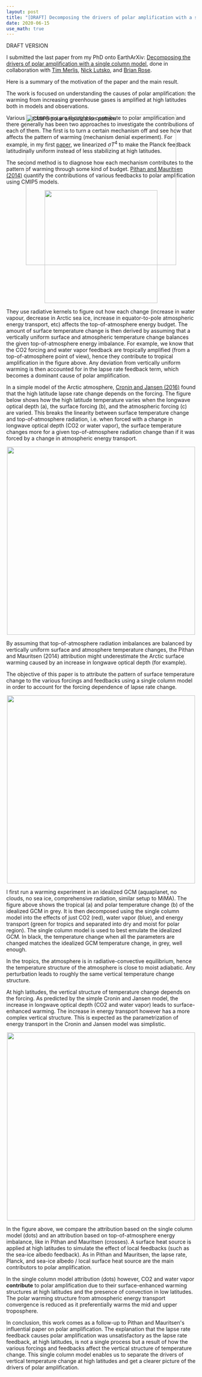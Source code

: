 ```yaml
---
layout: post
title: "[DRAFT] Decomposing the drivers of polar amplification with a single column model."
date: 2020-06-15
use_math: true
---
```


DRAFT VERSION

I submitted the last paper from my PhD onto EarthArXiv: [Decomposing the drivers of polar amplification with a single column model](https://eartharxiv.org/dzmvq), done in collaboration with [Tim Merlis](http://www.meteo.mcgill.ca/~tmerlis/), [Nick Lutsko](https://nicklutsko.github.io/), and [Brian Rose](http://www.atmos.albany.edu/facstaff/brose/).

Here is a summary of the motivation of the paper and the main result.

The work is focused on understanding the causes of polar amplification: the warming from increasing greenhouse gases is amplified at high latitudes both in models and observations.

<img src="https://matthewjhenry.github.io/images/cmip5_PA.png" alt="CMIP5 polar amplification pattern" style="position:absolute; left:280px; width:400px" class="center">


Various mechanisms are thought to contribute to polar amplification and there generally has been two approaches to investigate the contributions of each of them. The first is to turn a certain mechanism off and see how that affects the pattern of warming $($mechanism denial experiment$)$. For example, in my first [paper](https://journals.ametsoc.org/jcli/article/32/2/335/89220/The-Role-of-the-Nonlinearity-of-the-Stefan), we linearized $\sigma T^4$ to make the Planck feedback latitudinally uniform instead of less stabilizing at high latitudes. 

The second method is to diagnose how each mechanism contributes to the pattern of warming through some kind of budget. [Pithan and Mauritsen (2014)](https://www.nature.com/articles/ngeo2071) quantify the contributions of various feedbacks to polar amplification using CMIP5 models. 

<div style="text-align:center;valign:center"><img src="https://matthewjhenry.github.io/images/pm14.png" alt="" style="width: 300px; height: auto;"></div>

They use radiative kernels to figure out how each change $($increase in water vapour, decrease in Arctic sea ice, increase in equator-to-pole atmospheric energy transport, etc$)$ affects the top-of-atmosphere energy budget. The amount of surface temperature change is then derived by assuming that a vertically uniform surface and atmospheric temperature change balances the given top-of-atmosphere energy imbalance. For example, we know that the CO2 forcing and water vapor feedback are tropically amplified $($from a top-of-atmosphere point of view$)$, hence they contribute to tropical amplification in the figure above. Any deviation from vertically uniform warming is then accounted for in the lapse rate feedback term, which becomes a dominant cause of polar amplification.

In a simple model of the Arctic atmosphere, [Cronin and Jansen (2016)](https://agupubs.onlinelibrary.wiley.com/doi/full/10.1002/2015GL067172) found that the high latitude lapse rate change depends on the forcing. The figure below shows how the high latitude temperature varies when the longwave optical depth $($a$)$, the surface forcing $($b$)$, and the atmospheric forcing $($c$)$ are varied. This breaks the linearity between surface temperature change and top-of-atmosphere radiation, i.e. when forced with a change in longwave optical depth $($CO2 or water vapor$)$, the surface temperature changes more for a given top-of-atmosphere radiation change than if it was forced by a change in atmospheric energy transport.

<div style="text-align:center;valign:center"><img src="https://matthewjhenry.github.io/images/cj16.png" alt="" style="width: 500px; height: auto;"></div>

By assuming that top-of-atmosphere radiation imbalances are balanced by vertically uniform surface and atmosphere temperature changes, the Pithan and Mauritsen (2014) attribution might underestimate the Arctic surface warming caused by an increase in longwave optical depth $($for example$)$.

The objective of this paper is to attribute the pattern of surface temperature change to the various forcings and feedbacks using a single column model in order to account for the forcing dependence of lapse rate change.

<div style="text-align:center;valign:center"><img src="https://matthewjhenry.github.io/images/scm1.png" alt="" style="width: 500px; height: auto;"></div>

I first run a warming experiment in an idealized GCM $($aquaplanet, no clouds, no sea ice, comprehensive radiation, similar setup to MiMA$)$. The figure above shows the tropical $($a$)$ and polar temperature change $($b$)$ of the idealized GCM in grey. It is then decomposed using the single column model into the effects of just CO2 $($red$)$, water vapor $($blue$)$, and energy transport $($green for tropics and separated into dry and moist for polar region$)$. The single column model is used to best emulate the idealized GCM. In black, the temperature change when all the parameters are changed matches the idealized GCM temperature change, in grey, well enough.

In the tropics, the atmosphere is in radiative-convective equilibrium, hence the temperature structure of the atmosphere is close to moist adiabatic. Any perturbation leads to roughly the same vertical temperature change structure.

At high latitudes, the vertical structure of temperature change depends on the forcing. As predicted by the simple Cronin and Jansen model, the increase in longwave optical depth $($CO2 and water vapor$)$ leads to surface-enhanced warming. The increase in energy transport however has a more complex vertical structure. This is expected as the parametrization of energy transport in the Cronin and Jansen model was simplistic.

<div style="text-align:center;valign:center"><img src="https://matthewjhenry.github.io/images/scm3.png" alt="" style="width: 500px; height: auto;"></div>

In the figure above, we compare the attribution based on the single column model $($dots$)$ and an attribution based on top-of-atmosphere energy imbalance, like in Pithan and Mauritsen $($crosses$)$. A surface heat source is applied at high latitudes to simulate the effect of local feedbacks $($such as the sea-ice albedo feedback$)$. As in Pithan and Mauritsen, the lapse rate, Planck, and sea-ice albedo / local surface heat source are the main contributors to polar amplification.

In the single column model attribution $($dots$)$ however, CO2 and water vapor **contribute** to polar amplification due to their surface-enhanced warming structures at high latitudes and the presence of convection in low latitudes. The polar warming structure from atmospheric energy transport convergence is reduced as it preferentially warms the mid and upper troposphere.

In conclusion, this work comes as a follow-up to Pithan and Mauritsen's influential paper on polar amplification. The explanation that the lapse rate feedback causes polar amplification was unsatisfactory as the lapse rate feedback, at high latitudes, is not a single process but a result of how the various forcings and feedbacks affect the vertical structure of temperature change. This single column model enables us to separate the drivers of vertical temperature change at high latitudes and get a clearer picture of the drivers of polar amplification.